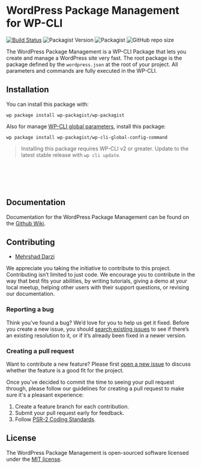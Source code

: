 # WordPress Package Management for WP-CLI

[![Build Status](https://travis-ci.com/wp-packagist/wp-packagist.svg?branch=master)](https://travis-ci.com/wp-packagist/wp-packagist)
![Packagist Version](https://img.shields.io/packagist/v/wp-packagist/wp-packagist)
![Packagist](https://img.shields.io/packagist/l/wp-packagist/wp-packagist)
![GitHub repo size](https://img.shields.io/github/repo-size/wp-packagist/wp-packagist)

The WordPress Package Management is a WP-CLI Package that lets you create and manage a WordPress site very fast.
The root package is the package defined by the `wordpress.json` at the root of your project. All parameters and commands are fully executed in the WP-CLI.

## Installation

You can install this package with:

```console
wp package install wp-packagist/wp-packagist
```

Also for manage [WP-CLI global parameters](https://github.com/wp-packagist/wp-cli-global-config-command), install this package:

```console
wp package install wp-packagist/wp-cli-global-config-command
```

> Installing this package requires WP-CLI v2 or greater. Update to the latest stable release with `wp cli update`.

<br/>
<p align="center">
<a href="https://www.youtube.com/watch?v=YOUTUBE_VIDEO_ID_HERE" target="_blank">
<img src="https://via.placeholder.com/800X350.png" alt="">
</a>
</p>
<br/>

## Documentation

Documentation for the WordPress Package Management can be found on the [Github Wiki](https://github.com/wp-packagist/wp-packagist/wiki).

## Contributing

- [Mehrshad Darzi](https://www.linkedin.com/in/mehrshaddarzi/)


We appreciate you taking the initiative to contribute to this project.
Contributing isn’t limited to just code. We encourage you to contribute in the way that best fits your abilities, by writing tutorials, giving a demo at your local meetup, helping other users with their support questions, or revising our documentation.

### Reporting a bug

Think you’ve found a bug? We’d love for you to help us get it fixed.
Before you create a new issue, you should [search existing issues](https://github.com/wp-packagist/wp-packagist/issues?q=label%3Abug%20) to see if there’s an existing resolution to it, or if it’s already been fixed in a newer version.

### Creating a pull request

Want to contribute a new feature? Please first [open a new issue](https://github.com/wp-packagist/wp-packagist/issues/new) to discuss whether the feature is a good fit for the project.

Once you've decided to commit the time to seeing your pull request through, please follow our guidelines for creating a pull request to make sure it's a pleasant experience:

1. Create a feature branch for each contribution.
2. Submit your pull request early for feedback.
3. Follow [PSR-2 Coding Standards](http://www.php-fig.org/psr/psr-2/).

## License

The WordPress Package Management is open-sourced software licensed under the [MIT license](https://opensource.org/licenses/MIT).
